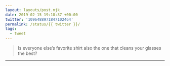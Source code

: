 ```yaml
---
layout: layouts/post.njk
date: 2019-02-15 19:18:37 +00:00
twitter: '1096488971847102464'
permalink: /status/{{ twitter }}/
tags: 
  - tweet
---
```


> Is everyone else’s favorite shirt also the one that cleans your glasses the best?

---
